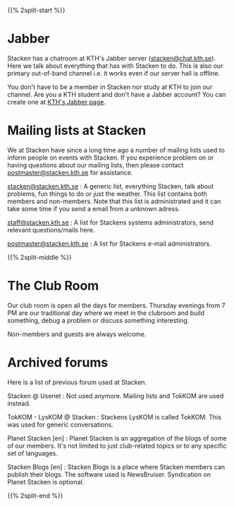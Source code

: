 <!-- 
.. title: Forum
.. slug: forum
.. description:
-->

{{% 2split-start %}}
# Jabber

Stacken has a chatroom at KTH's Jabber server (stacken@chat.kth.se). Here we talk about everything that has with Stacken to do. This is also our primary out-of-band channel i.e. it works even if our server hall is offline.

You don't have to be a member in Stacken nor study at KTH to join our channel. Are you a KTH student and don't have a Jabber account? You can create one at [KTH's Jabber page](https://www.lan.kth.se/xmpp.html).

# Mailing lists at Stacken

We at Stacken have since a long time ago a number of mailing lists used to inform people on events with Stacken. If you experience problem on or having questions about our mailing lists, then please contact <postmaster@stacken.kth.se> for assistance. 

<stacken@stacken.kth.se>
: A generic list, everything Stacken, talk about problems, fun things to do or just the weather. This list contains both members and non-members. Note that this list is administrated and it can take some time if you send a email from a unknown adress.

<staff@stacken.kth.se>
: A list for Stackens systems administrators, send relevant questions/mails here.

<postmaster@stacken.kth.se>
: A list for Stackens e-mail administrators.

{{% 2split-middle %}}

# The Club Room
Our club room is open all the days for members. Thursday evenings from 7 PM are our traditional day where we meet in the clubroom and build something, debug a problem or discuss something interesting.

Non-members and guests are always welcome.

# Archived forums
Here is a list of previous forum used at Stacken.

Stacken @ Usenet
: Not used anymore. Mailing lists and TokKOM are used instead.

TokKOM - LysKOM @ Stacken
: Stackens LysKOM is called TokKOM. This was used for generic conversations.
  
Planet Stacken [en]
: Planet Stacken is an aggregation of the blogs of some of our members. It's not limited to just club-related topics or to any specific set of languages.

Stacken Blogs [en]
: Stacken Blogs is a place where Stacken members can publish their blogs. The software used is NewsBruiser. Syndication on Planet Stacken is optional.

{{% 2split-end %}}
